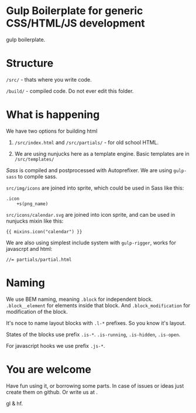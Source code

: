 Gulp Boilerplate for generic CSS/HTML/JS development
=============
 gulp boilerplate.

Structure
=============
`/src/` - thats where you write code.

`/build/` - compiled code. Do not ever edit this folder.

What is happening
=============
We have two options for building html
1) `/src/index.html` and `/src/partials/` - for old school HTML.

2) We are using nunjucks here as a template engine. Basic templates are in `/src/templates/`

_Sass_ is compiled and postprocessed with Autoprefixer. We are using `gulp-sass` to compile sass.

`src/img/icons` are joined into sprite, which could be used in Sass like this:
```
.icon
    +s(png_name)
```

`src/icons/calendar.svg` are joined into icon sprite, and can be used in nunjucks mixin like this:
```
{{ mixins.icon("calendar") }}
```

We are also using simplest include system with `gulp-rigger`, works for javascrpt and html:
```
//= partials/partial.html
```

Naming
=============
We use BEM naming, meaning `.block` for independent block. `.block__element` for elements inside that block. And `.block_modification` for modification of the block.

It's noce to name layout blocks with `.l-*` prefixes. So you know it's layout.

States of the blocks use prefix `.is-*`. `.is-running`, `.is-hidden`, `.is-open`.

For javascript hooks we use prefix `.js-*`.

You are welcome
=============
Have fun using it, or borrowing some parts. In case of issues or ideas just create them on github. Or write us at .

gl & hf.
